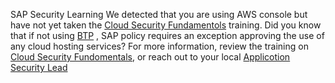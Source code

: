 SAP Security Learning We detected that you are using AWS console but have not yet taken
the [Cloud Security Fundamentols](https://google.com) training. Did you know that if not using [BTP](https://google.com)
, SAP policy requires an exception approving the use of any cloud hosting services? For more information, review the
training on [Cloud Security Fundomentals](https://google.com), or reach out to your
local [Applicotion Security Lead](https://google.com)